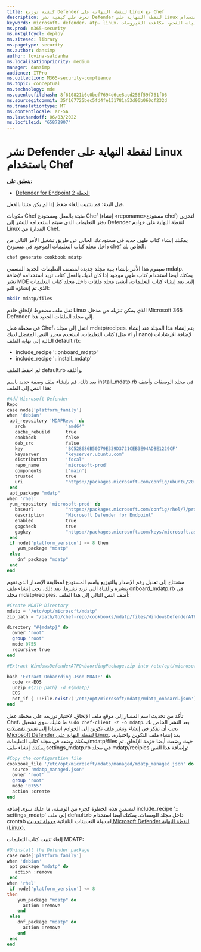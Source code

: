 ```yaml
---
title: كيفية توزيع Defender لنقطة النهاية على Linux مع Chef
description: تعرف على كيفية نشر Defender لنقطة النهاية على Linux باستخدام Chef
keywords: microsoft، defender، atp، linux، عمليات الفحص، مكافحة الفيروسات، microsoft Defender لنقطة النهاية (linux)
ms.prod: m365-security
ms.mktglfcycl: deploy
ms.sitesec: library
ms.pagetype: security
ms.author: dansimp
author: lovina-saldanha
ms.localizationpriority: medium
manager: dansimp
audience: ITPro
ms.collection: M365-security-compliance
ms.topic: conceptual
ms.technology: mde
ms.openlocfilehash: 8f610821b6c0bef7694d6ce8acd256f59f761f06
ms.sourcegitcommit: 35f167725bec5fd4fe131781a53d96b060cf232d
ms.translationtype: MT
ms.contentlocale: ar-SA
ms.lasthandoff: 06/03/2022
ms.locfileid: "65872907"
---
```

# <a name="deploy-defender-for-endpoint-on-linux-with-chef"></a>نشر Defender لنقطة النهاية على Linux باستخدام Chef

**ينطبق على:**

- [Defender for Endpoint الخطة 2](https://go.microsoft.com/fwlink/p/?linkid=2154037)

قبل البدء: قم بتثبيت إلغاء ضغط إذا لم يكن مثبتا بالفعل.

مكونات Chef مثبتة بالفعل ومستودع Chef (إنشاء \<reponame\>مستودع chef) لتخزين دفتر التعليمات الذي سيتم استخدامه للنشر إلى Defender لنقطة النهاية على خوادم Linux المدارة من Chef.

يمكنك إنشاء كتاب طهي جديد في مستودعك الحالي عن طريق تشغيل الأمر التالي من داخل مجلد كتاب التعليمات الموجود في مستودع chef الخاص بك:

```bash
chef generate cookbook mdatp
```

سيقوم هذا الأمر بإنشاء بنية مجلد جديدة لمصنف التعليمات الجديد المسمى mdatp. يمكنك أيضا استخدام كتاب طهي موجود إذا كان لديك بالفعل كتاب تريد استخدامه لإضافة نشر MDE إليه.
بعد إنشاء كتاب التعليمات، أنشئ مجلد ملفات داخل مجلد كتاب التعليمات الذي تم إنشاؤه للتو:

```bash
mkdir mdatp/files
```

نقل ملف مضغوط لإلحاق خادم Linux الذي يمكن تنزيله من مدخل Microsoft 365 Defender إلى مجلد الملفات الجديد هذا.

في محطة عمل Chef، انتقل إلى مجلد mdatp/recipes. يتم إنشاء هذا المجلد عند إنشاء كتاب التعليمات. استخدم محرر النص المفضل لديك (مثل vi أو nano) لإضافة الإرشادات التالية إلى نهاية الملف default.rb:

- include_recipe '::onboard_mdatp'
- include_recipe '::install_mdatp'

ثم احفظ الملف default.rb وأغلقه.

بعد ذلك، قم بإنشاء ملف وصفة جديد باسم install_mdatp.rb في مجلد الوصفات وأضف هذا النص إلى الملف:

```powershell
#Add Microsoft Defender
Repo
case node['platform_family']
when 'debian'
 apt_repository 'MDAPRepo' do
   arch               'amd64'
   cache_rebuild      true
   cookbook           false
   deb_src            false
   key                'BC528686B50D79E339D3721CEB3E94ADBE1229CF'
   keyserver          "keyserver.ubuntu.com"
   distribution       'focal'
   repo_name          'microsoft-prod'
   components         ['main']
   trusted            true
   uri                "https://packages.microsoft.com/config/ubuntu/20.04/prod"
 end
 apt_package "mdatp"
when 'rhel'
 yum_repository 'microsoft-prod' do
   baseurl            "https://packages.microsoft.com/config/rhel/7/prod/"
   description        "Microsoft Defender for Endpoint"
   enabled            true
   gpgcheck           true
   gpgkey             "https://packages.microsoft.com/keys/microsoft.asc"
 end
 if node['platform_version'] <= 8 then
    yum_package "mdatp"
 else
    dnf_package "mdatp"
 end
end
```

ستحتاج إلى تعديل رقم الإصدار والتوزيع واسم المستودع لمطابقة الإصدار الذي تقوم بنشره والقناة التي تريد نشرها.
بعد ذلك، يجب إنشاء ملف onboard_mdatp.rb في مجلد mdatp/recipies. أضف النص التالي إلى هذا الملف:

```powershell
#Create MDATP Directory
mdatp = "/etc/opt/microsoft/mdatp"
zip_path = "/path/to/chef-repo/cookbooks/mdatp/files/WindowsDefenderATPOnboardingPackage.zip"

directory "#{mdatp}" do
  owner 'root'
  group 'root'
  mode 0755
  recursive true
end

#Extract WindowsDefenderATPOnbaordingPackage.zip into /etc/opt/microsoft/mdatp

bash 'Extract Onbaording Json MDATP' do
  code <<-EOS
  unzip #{zip_path} -d #{mdatp}
  EOS
  not_if { ::File.exist?('/etc/opt/microsoft/mdatp/mdatp_onboard.json') }
end
```

تأكد من تحديث اسم المسار إلى موقع ملف الإلحاق.
لاختبار توزيعه على محطة عمل Chef، ما عليك سوى تشغيل ``sudo chef-client -z -o mdatp``.
بعد النشر الخاص بك يجب أن تفكر في إنشاء ونشر ملف تكوين إلى الخوادم استنادا إلى [تعيين تفضيلات Microsoft Defender لنقطة النهاية على Linux](/microsoft-365/security/defender-endpoint/linux-preferences).
بعد إنشاء ملف التكوين واختباره، يمكنك وضعه في مجلد كتاب التعليمات/mdatp/files حيث وضعت أيضا حزمة الإلحاق. ثم يمكنك إنشاء ملف settings_mdatp.rb في مجلد mdatp/recipies وإضافة هذا النص:

```powershell
#Copy the configuration file
cookbook_file '/etc/opt/microsoft/mdatp/managed/mdatp_managed.json' do
  source 'mdatp_managed.json'
  owner 'root'
  group 'root'
  mode '0755'
  action :create
end
```

لتضمين هذه الخطوة كجزء من الوصفة، ما عليك سوى إضافة include_recipe ':: settings_mdatp' إلى ملف default.rb داخل مجلد الوصفات.
يمكنك أيضا استخدام crontab لجدولة التحديثات التلقائية [جدولة تحديث Microsoft Defender لنقطة النهاية (Linux).](linux-update-MDE-Linux.md)

إلغاء تثبيت كتاب التعليمات MDATP:

```powershell
#Uninstall the Defender package
case node['platform_family']
when 'debian'
 apt_package "mdatp" do
   action :remove
 end
when 'rhel'
 if node['platform_version'] <= 8
then
    yum_package "mdatp" do
      action :remove
    end
 else
    dnf_package "mdatp" do
      action :remove
    end
 end
end
```
